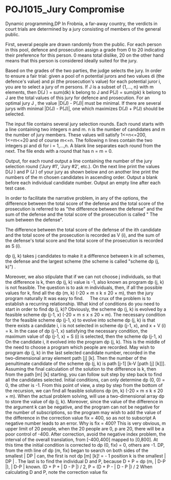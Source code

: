 # POJ1015_Jury Compromise
Dynamic programming,DP
In Frobnia, a far-away country, the verdicts in court trials are determined by a jury consisting of members of the general public.

First, several people are drawn randomly from the public. For each person in this pool, defence and prosecution assign a grade from 0 to 20 indicating their preference for this person. 0 means total dislike, 20 on the other hand means that this person is considered ideally suited for the jury. 

Based on the grades of the two parties, the judge selects the jury. In order to ensure a fair trial: given a pool of n potential jurors and two values di (the defence's value) and pi (the prosecution's value) for each potential juror i, you are to select a jury of m persons. If J is a subset of {1,..., n} with m elements, then D(J ) = sum(dk)  k belong to J and P(J) = sum(pk) k belong to J are the total values of this jury for defence and prosecution. For an optimal jury J , the value |D(J) - P(J)| must be minimal. If there are several jurys with minimal |D(J) - P(J)|, one which maximizes D(J) + P(J) should be selected. 


The input file contains several jury selection rounds. Each round starts with a line containing two integers n and m. n is the number of candidates and m the number of jury members. These values will satisfy 1<=n<=200, 1<=m<=20 and of course m<=n. The following n lines contain the two integers pi and di for i = 1,...,n. A blank line separates each round from the next. The file ends with a round that has n = m = 0. 

Output, for each round output a line containing the number of the jury selection round ('Jury #1', 'Jury #2', etc.). On the next line print the values D(J ) and P (J ) of your jury as shown below and on another line print the numbers of the m chosen candidates in ascending order. Output a blank before each individual candidate number. Output an empty line after each test case. 

In order to facilitate the narrative problem, in any of the options, the difference between the total score of the defense and the total score of the prosecution is referred to as "the difference between the defense" and the sum of the defense and the total score of the prosecution is called " The sum between the defense".

The difference between the total score of the defense of the ith candidate and the total score of the prosecution is recorded as V (i), and the sum of the defense's total score and the total score of the prosecution is recorded as S (i).

dp (j, k) takes j candidates to make it a difference between k in all schemes, the defense and the largest scheme (the scheme is called "scheme dp (j, k)") .

Moreover, we also stipulate that if we can not choose j individuals, so that the difference is k, then dp (j, k) value is -1, also known as program dp (j, k) is not feasible. The question is to ask m individuals, then, if all the possible values ​​for k, find all the dp (m, k) (-20 × m ≤ k ≤ 20 × m), then the jury program naturally It was easy to find.
    The crux of the problem is to establish a recurring relationship. What kind of conditions do you need to start in order to find dp (j, k)? Obviously, the scheme dp (j, k) is evolved by a feasible scheme dp (j-1, x) (-20 × m ≤ x ≤ 20 × m).
The necessary condition for the feasible scheme dp (j-1, x) to evolve into scheme dp (j, k) is that there exists a candidate i, i is not selected in scheme dp (j-1, x), and x + V (i) = k. In the case of dp (j-1, x) satisfying the necessary condition, the maximum value of dp (j-1, x) + S (i) is selected, then the scheme dp (j-1, x) On the candidate i, it evolved into the program dp (j, k).
This is the middle of the need to choose a program which people are recorded. May wish to program dp (j, k) in the last selected candidate number, recorded in the two-dimensional array element path [j] [k]. Then the number of the penultimate candidate of the scheme dp (j, k) is path [j-1] [k-V [path [j] [k]]]. Assuming the final calculation of the solution to the difference is k, then from the path [m] [k] starting, you can follow suit step by step back to find all the candidates selected.
Initial conditions, can only determine dp (0, 0) = 0, the other is -1. From this point of view, a step by step from the bottom of the recursion, we can find all feasible solutions dp (m, k) (-20 × m ≤ k ≤ 20 × m). When the actual problem solving, will use a two-dimensional array dp to store the value of dp (j, k). Moreover, since the value of the difference in the argument k can be negative, and the program can not be negative for the number of subscriptions, so the program may wish to add the value of the difference in the correction value fix = 400, so as not to subscript A negative number leads to an error.
Why is fix = 400? This is very obvious, m upper limit of 20 people, when the 20 people are 0, p are 20, there will be a poor control of -400. After correction, avoid the negative index problem, the interval of the overall translation, from [-400,400] mapped to [0,800].
At this time the initial condition is corrected to dp (0, fix) = 0, others are -1.
DP, from the mth line of dp (m, fix) began to search on both sides of the smallest | DP | can, the first is not dp [m] [k]! = - 1 position k is the smallest | DP | .
The last is to find the individual D and P, because D + P = dp (m, | D-P |), | D-P | known.
(D + P + | D - P |) / 2, P = (D + P - | D - P |) / 2
When calculating D and P, note the correction value fix
